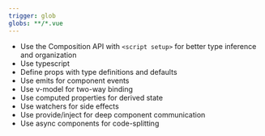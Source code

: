 ```yaml
---
trigger: glob
globs: **/*.vue
---
```


- Use the Composition API with `<script setup>` for better type inference and organization
- Use typescript
- Define props with type definitions and defaults
- Use emits for component events
- Use v-model for two-way binding
- Use computed properties for derived state
- Use watchers for side effects
- Use provide/inject for deep component communication
- Use async components for code-splitting
